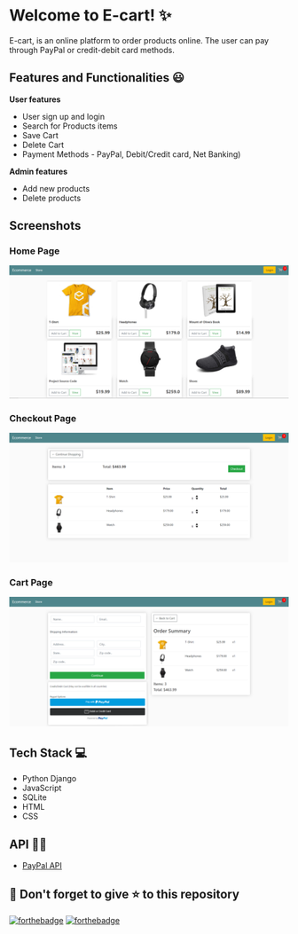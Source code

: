 # Welcome to E-cart! ✨
E-cart, is an online platform to order products online. The user can pay through PayPal or credit-debit card methods.  
<h2>Features and Functionalities 😃</h2>
<p><strong>User features</strong></p>
<ul>
<li>User sign up and login</li>
<li>Search for Products items</li>
<li>Save Cart</li>
<li>Delete Cart</li>
<li>Payment Methods - PayPal, Debit/Credit card, Net Banking)</li>
</ul>
<p><strong>Admin features</strong></p>
<ul>
<li>Add new products</li>
<li>Delete products</li>
</ul>
<h2>Screenshots</h2>
<h3>Home Page</h3>
<img src="https://github.com/YashNagare/Django-Ecommerce-Website/blob/master/img/main_page.png" alt="Home Page">
<h3>Checkout Page</h3>
<img src="https://github.com/YashNagare/Django-Ecommerce-Website/blob/master/img/checkout_page.png" alt="Checkout Page">
<h3>Cart Page</h3>
<img src="https://github.com/YashNagare/Django-Ecommerce-Website/blob/master/img/cart_page.png" alt="Cart Page">
<h2>Tech Stack 💻</h2>
<ul>
<li>Python Django</li>
<li>JavaScript</li>
<li>SQLite</li>
<li>HTML</li>
<li>CSS</li>
</ul>
<h2>API 👨‍💻</h2>
<ul>
<li><a href="https://developer.paypal.com/">PayPal API</a></li>
</ul>
<h2>🤩 Don't forget to give ⭐ to this repository </h2>
<p><a href="https://forthebadge.com" rel="nofollow"><img src="https://camo.githubusercontent.com/d24f2f8414437a9491ea3145cafd373167315d50/68747470733a2f2f666f7274686562616467652e636f6d2f696d616765732f6261646765732f6275696c742d776974682d6c6f76652e737667" alt="forthebadge" data-canonical-src="https://forthebadge.com/images/badges/built-with-love.svg" style="max-width:100%;"></a>
<a href="https://forthebadge.com" rel="nofollow"><img src="https://camo.githubusercontent.com/22cc5639d23aa37f4b1999c2fcefdd07ce338f34/68747470733a2f2f666f7274686562616467652e636f6d2f696d616765732f6261646765732f6275696c742d62792d646576656c6f706572732e737667" alt="forthebadge" data-canonical-src="https://forthebadge.com/images/badges/built-by-developers.svg" style="max-width:100%;"></a></p>
